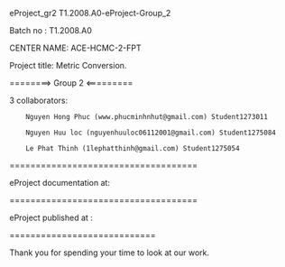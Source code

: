 eProject_gr2
T1.2008.A0-eProject-Group_2

Batch no : T1.2008.A0

CENTER NAME: ACE-HCMC-2-FPT

Project title: Metric Conversion.

========> Group 2 <=========

3 collaborators:

        Nguyen Hong Phuc (www.phucminhnhut@gmail.com) Student1273011

        Nguyen Huu loc (nguyenhuuloc06112001@gmail.com) Student1275084 
         
        Le Phat Thinh (1lephatthinh@gmail.com) Student1275054
====================================

eProject documentation at:

====================================

eProject published at : 

============================

Thank you for spending your time to look at our work.
